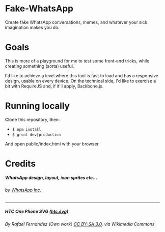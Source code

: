 # Fake-WhatsApp
Create fake WhatsApp conversations, memes, and whatever your sick imagination makes you do.

# Goals
This is more of a playground for me to test some front-end tricks, while creating something (sorta) useful.

I'd like to achieve a level where this tool is fast to load and has a responsive design, usable on every device.
On the technical side, I'd like to exercise a bit with RequireJS and, if it'll apply, Backbone.js.

# Running locally
Clone this repository, then:

* `$ npm install`
* `$ grunt dev|production`

And open public/index.html with your browser.

# Credits
##### WhatsApp design, layout, icon sprites etc...
###### by [WhatsApp Inc.](https://www.whatsapp.com/)
***
##### HTC One Phone SVG ([htc.svg](images-src/htc.svg))
###### By Rafael Fernandez (Own work) [CC BY-SA 3.0](http://creativecommons.org/licenses/by-sa/3.0), via Wikimedia Commons

